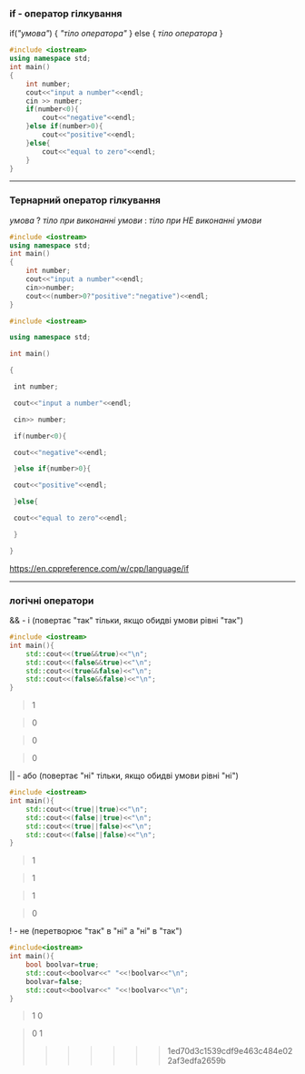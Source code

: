 
### if - оператор гілкування

if(*"умова"*)
{
	*"тіло оператора"*
}
else
{
	*тіло оператора*
}
```c++
#include <iostream>
using namespace std;
int main()
{
	int number;
	cout<<"input a number"<<endl;
	cin >> number;
	if(number<0){
		cout<<"negative"<<endl;
	}else if(number>0){
		cout<<"positive"<<endl;
	}else{
		cout<<"equal to zero"<<endl;
	}
}
```

---
### Тернарний оператор гілкування
*умова* ? *тіло при виконанні умови* : *тіло при НЕ виконанні умови*

```c++
#include <iostream>
using namespace std;
int main()
{
	int number;
	cout<<"input a number"<<endl;
	cin>>number;
	cout<<(number>0?"positive":"negative")<<endl;
}
```



```c++
#include <iostream>

using namespace std;

int main()

{

 int number;

 cout<<"input a number"<<endl;

 cin>> number;

 if(number<0){

 cout<<"negative"<<endl;

 }else if{number>0}{

 cout<<"positive"<<endl;

 }else{

 cout<<"equal to zero"<<endl;

 }

}
```


https://en.cppreference.com/w/cpp/language/if

---
### логічні оператори

&& - і (повертає "так"  тільки, якщо обидві умови рівні "так")
```c++
#include <iostream>
int main(){
	std::cout<<(true&&true)<<"\n";
	std::cout<<(false&&true)<<"\n";
	std::cout<<(true&&false)<<"\n";
	std::cout<<(false&&false)<<"\n";
}
```
>1

>0

>0

>0

|| - або (повертає "ні"  тільки, якщо обидві умови рівні "ні")
```c++
#include <iostream>
int main(){
	std::cout<<(true||true)<<"\n";
	std::cout<<(false||true)<<"\n";
	std::cout<<(true||false)<<"\n";
	std::cout<<(false||false)<<"\n";
}
```
>1

>1

>1

>0

! - не (перетворює "так" в "ні" а "ні" в "так")
```c++
#include<iostream>
int main(){
	bool boolvar=true;
	std::cout<<boolvar<<" "<<!boolvar<<"\n";
	boolvar=false;
	std::cout<<boolvar<<" "<<!boolvar<<"\n";
}
```
>1 0

>0 1
>>>>>>> 1ed70d3c1539cdf9e463c484e022af3edfa2659b
